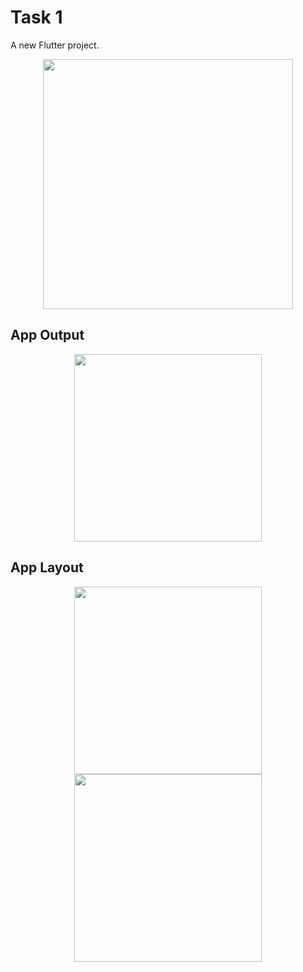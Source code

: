 # Task 1

A new Flutter project.
<p align="center">
<img src="https://user-images.githubusercontent.com/47818179/78686754-098f1b80-7911-11ea-8da2-0689f298d1d9.PNG" width="400">
</p>

## App Output
<p align="center">
<img src="https://user-images.githubusercontent.com/47818179/78587326-6b407e80-785a-11ea-8358-707f748833ee.gif" width="300">
</p>


## App Layout
<p align="center">
<img src="https://user-images.githubusercontent.com/47818179/78587252-4e0bb000-785a-11ea-8f1c-d57e3188832c.png" width="300">
<img src="https://user-images.githubusercontent.com/47818179/78587255-4f3cdd00-785a-11ea-8382-80adafed3a12.png"width="300">
</p>
